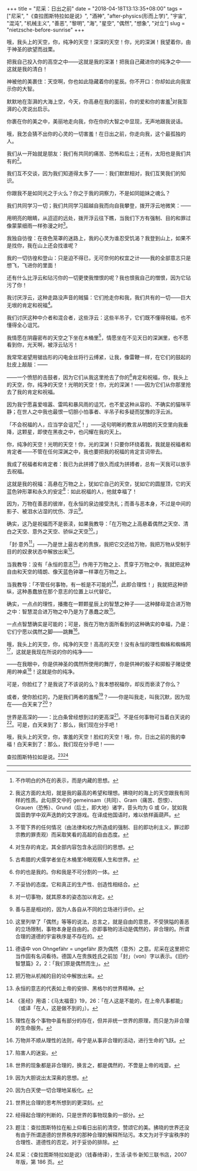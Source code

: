 +++
title = "尼采：日出之前"
date = "2018-04-18T13:13:35+08:00"
tags = ["尼采", "《查拉图斯特拉如是说》", "酒神", "after-physics(形而上学)", "宇宙", "混沌", "机械主义", "善恶", "黎明", "海", "星空", "偶然", "想象", "对立"]
slug = "nietzsche-before-sunrise"
+++

哦，我头上的天空，你，纯净的天空！深深的天空！你，光的深渊！我望着你，由于神圣的欲望而战栗。

把我自己投入你的高空之中——这就是我的深湛！把我自己藏进你的纯净之中——这就是我的清白！

神被他的美裹住：天空啊，你也如此隐藏着你的星辰。你不开口：你却如此向我宣示你的大智。

默默地在澎湃的大海上空，今天，你高悬在我的面前，你的爱和你的害羞[^1]对我澎湃的心灵说出启示。

你裹在你的美之中，美丽地走向我，你在你的大智之中显现，无声地跟我说话。

哦，我怎会猜不出你的心灵的一切害羞！在日出之前，你走向我，这个最孤独的人。

我们从一开始就是朋友：我们有共同的痛苦、恐怖和后土；还有，太阳也是我们共有的[^2]。

我们互不交谈，因为我们知道得太多了——：我们默默相对，我们互笑我们的知识。

你跟我不是如同光之于火么？你之于我的洞察力，不是如同姐妹之魂么？

我们共同学习一切；我们共同学习超越自我而向自我攀登，拨开浮云地微笑：——

用明亮的眼睛，从迢迢的远处，拨开浮云往下瞧，当我们下方有强制、目的和罪过像蒙蒙细雨一样弥漫之时[^3]。

我独自彷徨：在夜色笼罩的迷路上，我的心灵为谁忍受饥渴？我登到山上，如果不是找你，我在山上还会找谁呢？

我的一切彷徨和登山：只是迫不得已，无可奈何的权宜之计——我的全部意志只是想飞，飞进你的里面！

还有什么比浮云和玷污你的一切更使我憎恨的呢？我也恨我自己的憎恨，因为它玷污了你！

我讨厌浮云，这种走路没声音的贼猫：它们抢走你和我，我们共有的一切——巨大无垠的肯定和祝福[^4]。

我们讨厌这种中介者和混合者，这些浮云：这些半吊子，它们既不懂得祝福，也不懂得全心诅咒。

我情愿在阴霾密布的天空之下坐在木桶里[^5]，情愿坐在不见天日的深渊里，也不愿看到你，光天啊，被浮云玷污！

我常常渴望用锯齿形的闪电金丝将行云缚紧，让我，像雷鞭一样，在它们的鼓起的肚皮上敲敲：——

——一个愤怒的击鼓者，因为它们从我这里抢去了你的[^6]肯定和祝福，你，我头上的天空，你，纯净的天空！光明的天空！你，光的深渊！——因为它们从你那里抢去了我的肯定和祝福。

因为我宁愿喜爱喧嚣、雷鸣和暴风雨的诅咒，也不爱这种从容的、不确实的猫咪平静；在世人之中我也最恨一切胆小怕事者、半吊子和多疑而犹豫的浮云派。

「不会祝福的人，应当学会诅咒[^7]！」——这句明晰的教言从明朗的天空里向我垂降，这颗星，即使在黑夜之中，也闪耀在我的天上。

你，纯净的天空！光明的天空！你，光的深渊！只要你环绕着我，我就是祝福者和肯定者——不管在任何深渊之中，我也要把我的祝福的肯定言词带去。

我成了祝福者和肯定者：我已为此拼搏了很久而成为拼搏者，总有一天我可以放手去祝福。

这就是我的祝福：高悬在万物之上，犹如它自己的天空，犹如它的圆屋顶，它的天蓝色钟形罩和永久的安定[^8]：如此祝福的人，他就幸福了！

因为，万物在善恶的彼岸，在永恒的泉边接受洗礼；而善与恶本身，不过是中间的影子、被泪水沾湿的忧伤、浮云[^9]。

确实，这乃是祝福而不是亵渎，如果我教导：「在万物之上高悬着偶然之天空、清白之天空、意外之天空、骄纵之天空[^10]。」

「封·意外[^11]」——乃是世上最古老的贵族，我把它交还给万物，我把万物从受制于目的的奴隶状态中解放出来[^12]。

当我教导：没有「永恒的意志[^13]」作用于万物之上、贯穿于万物之中，我就把这种自由和天空的晴朗、像天蓝色钟罩一样罩在万物之上。

当我教导：「不管任何事物，有一桩是不可能的[^14]，此即合理性！」我就把这种骄纵，这种愚蠢放在那个意志的位置上以代替它。

确实，一点点的理性，播撒在一颗颗星辰上的智慧之种子——这种酵母混合进万物之中：智慧混合进万物之中乃是为了愚蠢之故[^15]。

一点点智慧确实是可能的；可是，我在万物方面所看到的这种确实的幸福，乃是：它们宁愿以偶然之脚——跳舞[^16]。

哦，我头上的天空，你，纯净的天空！高高的天空！没有永恒的理性蜘蛛和蜘蛛网[^17]，这就是我现在所说的你的纯净——

——在我眼中，你是供神圣的偶然所使用的舞厅，你是供神的骰子和掷骰子赌徒使用的神桌[^18]！这就是你的纯净。

可是，你脸红了？是我说了不该说的么？我本想祝福你，却反而亵渎了你么？

或者，使你脸红的，乃是我们两者的羞惭[^19]？——你是叫我走，叫我沉默，因为现在——白天来了[^20]？

世界是高深的——：比白条曾经想到过的更高深[^21]。不是任何事物可当着白天说的[^22]。可是，白天来到了：那么，我们现在分手吧！

哦，我头上的天空，你，害羞的天空！脸红的天空！哦，你，日出之前的我的幸福！白天来到了：那么，我们现在分手吧！——

查拉图斯特拉如是说。[^23][^24]

---

[^1]: 不作明白的外在的表示，而是内藏的思想。
[^2]: 我这方面的太阳，就是我的最高的希望和理想。拂晓时的海上的天空跟我有同样的性质。此句原文中的 gemeinsam（共同）、Gram（痛苦、怨恨）、Grauen（恐怖）、Grund（后土，即大地）诸字，音头均为 G 或 Gr，犹如我国音韵学中双声迭韵的文字游戏。在译成他国语时，难以依样画葫芦。
[^3]: 不管下界的任何情况（由法律和权力所造成的强制、目的即功利主义，罪过即宗教的罪责观）而采取笑看的高超的自由态度。
[^4]: 对生存的肯定。其全部内容包含永远回归的思想。
[^5]: 古希腊的犬儒学者坐在木桶里冷眼观察人生和世界。
[^6]: 你的也是我的。你和我是不可分割的一体。
[^7]: 不妥协的态度。它和真正的生产性、创造性相结合。
[^8]: 对一切事物，就其原本的姿态加以肯定。
[^9]: 善与恶是相对的，因为人各自从不同的立场进行评价。
[^10]: 这里列举了「偶然」等等的说法，总言之，就是自由的意思，不受狭隘的善恶的立场限制，事物本身是自由的。亦即事物的活动是偶然的，非合理的。所谓合理的道德的宇宙秩序是不存在的。
[^11]: 德语中 von Ohngefähr = ungefähr 原为偶然（意外）之意。尼采在这里把它当作固有名词看待。德国人在贵族姓氏之前加「封」（von）字以表示。《旧约·智慧篇》2，2：「我们原是偶然而生」。
[^12]: 把万物从机械的目的论中解放出来。
[^13]: 永恒的意志的代表如上帝的安排、黑格尔的世界精神。
[^14]: 《圣经》用语：《马太福音》19，26：「在人这是不能的，在上帝凡事都能」（或译「在人，这是做不到的」）。
[^15]: 理性在各个事物中虽有部分的存在，但并非统一世界的原理，而只是为非合理的生命服务。
[^16]: 万物并不顺从理性的法则，毋宁是从事非合理的活动，进行生命的飞跃。
[^17]: 陷害人的迷妄。
[^18]: 世界的现象都是非合理的，换言之，都是偶然的，不啻是上帝的戏耍。
[^19]: 因为大胆说出太深奥的思想。
[^20]: 因为白天使一切合理地呆板化。
[^21]: 世界比合理的思考所想到的更深刻。
[^22]: 经得起合理的判断的，只是世界的事物现象的一部分。
[^23]: 题注：查拉图斯特拉在船上仰看日出前的清空，赞颂它的美。拂晓的世界还没有由于所谓道德的世界秩序的那种合理的解释所玷污。本文为对于宇宙秩序的合理性、道德性的否定。对于妥协的排除。
[^24]: 尼采：《查拉图斯特拉如是说》（钱春绮译），生活·读书·新知三联书店，2007 年版，第 186 页。